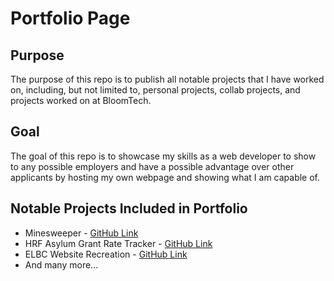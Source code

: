 # Portfolio Page

## Purpose
The purpose of this repo is to publish all notable projects that I have worked on, including, but not limited to, personal projects, collab projects, and projects worked on at BloomTech.

## Goal
The goal of this repo is to showcase my skills as a web developer to show to any possible employers and have a possible advantage over other applicants by hosting my own webpage and showing what I am capable of.

## Notable Projects Included in Portfolio
* Minesweeper - [GitHub Link](http://github.com/dilemmaemma/minesweeper)
* HRF Asylum Grant Rate Tracker - [GitHub Link](http://github.com/dilemmaemma/asylum-rg-fe-starter)
* ELBC Website Recreation - [GitHub Link](http://github.com/dilemmaemma/ELBC_Recreation)
* And many more...
